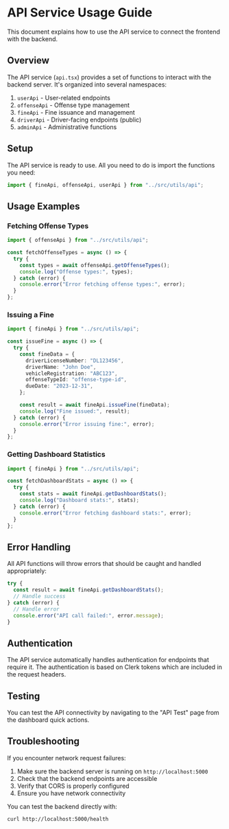 # API Service Usage Guide

This document explains how to use the API service to connect the frontend with the backend.

## Overview

The API service (`api.tsx`) provides a set of functions to interact with the backend server. It's organized into several namespaces:

1. `userApi` - User-related endpoints
2. `offenseApi` - Offense type management
3. `fineApi` - Fine issuance and management
4. `driverApi` - Driver-facing endpoints (public)
5. `adminApi` - Administrative functions

## Setup

The API service is ready to use. All you need to do is import the functions you need:

```typescript
import { fineApi, offenseApi, userApi } from "../src/utils/api";
```

## Usage Examples

### Fetching Offense Types

```typescript
import { offenseApi } from "../src/utils/api";

const fetchOffenseTypes = async () => {
  try {
    const types = await offenseApi.getOffenseTypes();
    console.log("Offense types:", types);
  } catch (error) {
    console.error("Error fetching offense types:", error);
  }
};
```

### Issuing a Fine

```typescript
import { fineApi } from "../src/utils/api";

const issueFine = async () => {
  try {
    const fineData = {
      driverLicenseNumber: "DL123456",
      driverName: "John Doe",
      vehicleRegistration: "ABC123",
      offenseTypeId: "offense-type-id",
      dueDate: "2023-12-31",
    };

    const result = await fineApi.issueFine(fineData);
    console.log("Fine issued:", result);
  } catch (error) {
    console.error("Error issuing fine:", error);
  }
};
```

### Getting Dashboard Statistics

```typescript
import { fineApi } from "../src/utils/api";

const fetchDashboardStats = async () => {
  try {
    const stats = await fineApi.getDashboardStats();
    console.log("Dashboard stats:", stats);
  } catch (error) {
    console.error("Error fetching dashboard stats:", error);
  }
};
```

## Error Handling

All API functions will throw errors that should be caught and handled appropriately:

```typescript
try {
  const result = await fineApi.getDashboardStats();
  // Handle success
} catch (error) {
  // Handle error
  console.error("API call failed:", error.message);
}
```

## Authentication

The API service automatically handles authentication for endpoints that require it. The authentication is based on Clerk tokens which are included in the request headers.

## Testing

You can test the API connectivity by navigating to the "API Test" page from the dashboard quick actions.

## Troubleshooting

If you encounter network request failures:

1. Make sure the backend server is running on `http://localhost:5000`
2. Check that the backend endpoints are accessible
3. Verify that CORS is properly configured
4. Ensure you have network connectivity

You can test the backend directly with:

```bash
curl http://localhost:5000/health
```
